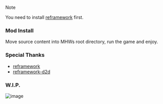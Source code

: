 > [!NOTE]
> You need to install [reframework](https://github.com/praydog/REFramework) first.

### Mod Install
Move source content into MHWs root directory, run the game and enjoy.

### Special Thanks
- [reframework](https://github.com/praydog/REFramework)
- [reframework-d2d](https://github.com/cursey/reframework-d2d)

### W.I.P.
![image](https://github.com/user-attachments/assets/c4c08168-813f-4981-9a97-89c250731bfc)
